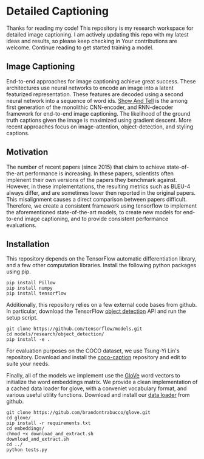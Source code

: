 # Detailed Captioning

Thanks for reading my code! This repository is my research workspace for detailed image captioning. I am actively updating this repo with my latest ideas and results, so please keep checking in Your contributions are welcome. Continue reading to get started training a model.


## Image Captioning

End-to-end approaches for image captioning achieve great success. These architectures use neural networks to encode an image into a latent featurized representation. These features are decoded using a second neural network into a sequence of word ids. [Show And Tell](https://arxiv.org/abs/1411.4555) is the among first generation of the monolithic CNN-encoder, and RNN-decoder framework for end-to-end image captioning. The likelihood of the ground truth captions given the image is maximized using gradient descent. More recent approaches focus on image-attention, object-detection, and styling captions.


## Motivation

The number of recent papers (since 2015) that claim to achieve state-of-the-art performance is increasing. In these papers, scientists  often implenent their own versions of the papers they benchmark against. However, in these implementations, the resulting metrics such as BLEU-4 always differ, and are sometimes lower then reported in the original papers. This misalignment causes a direct comparison between papers difficult. Therefore, we create a consistent framework using tensorflow to implement the aforementioned state-of-the-art models, to create new models for end-to-end image captioning, and to provide consistent performance evaluations.


## Installation

This repository depends on the TensorFlow automatic differentiation library, and a few other computation libraries. Install the following python packages using pip.

```
pip install Pillow
pip install numpy
pip install tensorflow
```

Additionally, this repository relies on a few external code bases from github. In particular, download the TensorFlow [object detection](https://github.com/tensorflow/models/tree/03612984e9f7565fed185977d251bbc23665396e/research/object_detection) API and run the setup script.

```
git clone https://github.com/tensorflow/models.git 
cd models/research/object_detection/
pip install -e .
```

For evaluation purposes on the COCO dataset, we use Tsung-Yi Lin's repository. Download and install the [coco-caption](https://github.com/tylin/coco-caption/tree/3a9afb2682141a03e1cdc02b0df6770d2c884f6f) repository and edit to suite your needs.

Finally, all of the models we implement use the [GloVe](https://nlp.stanford.edu/projects/glove/) word vectors to initialize the word embeddings matrix. We provide a clean implementation of a cached data loader for glove, with a conveniet vocabulary format, and various useful utility functions. Download and install our [data loader](https://github.com/brandontrabucco/glove/tree/3d9cb98573119b0a3d1f3e6405881b9156ad9421) from github.

```
git clone https://gitub.com/brandontrabucco/glove.git
cd glove/
pip install -r requirements.txt
cd embeddings/
chmod +x download_and_extract.sh
download_and_extract.sh
cd ../
python tests.py
```


